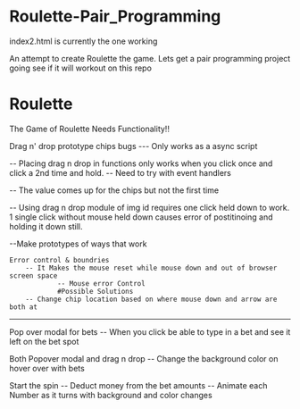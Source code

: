 # Roulette-Pair_Programming

index2.html is currently the one working

An attempt to create Roulette the game. Lets get a pair programming project going see if it will workout on this repo

# Roulette
The Game of Roulette
Needs Functionality!!

Drag n' drop prototype chips bugs
--- Only works as a async script

-- Placing drag n drop in functions only works when you click once and click a 2nd time and hold. 
    -- Need to try with event handlers

-- The value comes up for the chips but not the first time

-- Using drag n drop module  of img id requires one click held down to work. 1 single click without mouse held down causes error of postitinoing and holding it down still. 

--Make prototypes of ways that work
           
        
    Error control & boundries
        -- It Makes the mouse reset while mouse down and out of browser screen space
                -- Mouse error Control
                #Possible Solutions
        -- Change chip location based on where mouse down and arrow are both at

----------------------------------------------------
Pop over modal for bets
    -- When you click be able to type in a bet and see it left on the bet spot
        
Both Popover modal and drag n drop
    -- Change the background color on hover over with bets

Start the spin
    -- Deduct money from the bet amounts
        -- Animate each Number as it turns with background and color changes


